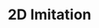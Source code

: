 ---
title: "2D Imitation"
layout: category
permalink: '/2D/Imitation'
author_profile: true
sidebar:
  - title: "정리"
    nav: sidebar-sample
---